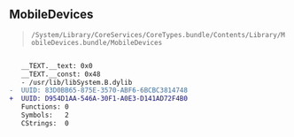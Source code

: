 ## MobileDevices

> `/System/Library/CoreServices/CoreTypes.bundle/Contents/Library/MobileDevices.bundle/MobileDevices`

```diff

   __TEXT.__text: 0x0
   __TEXT.__const: 0x48
   - /usr/lib/libSystem.B.dylib
-  UUID: 83D0BB65-875E-3570-ABF6-6BCBC3814748
+  UUID: D954D1AA-546A-30F1-A0E3-D141AD72F4B0
   Functions: 0
   Symbols:   2
   CStrings:  0

```
